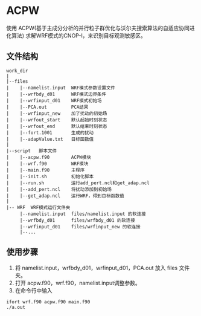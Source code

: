 # ACPW

使用 ACPW(基于主成分分析的并行粒子群优化与沃尔夫搜索算法的自适应协同进化算法) 求解WRF模式的CNOP-I，来识别目标观测敏感区。



## 文件结构

```
work_dir
|
|--files 
|    |--namelist.input  WRF模式参数设置文件
|    |--wrfbdy_d01      WRF模式边界条件
|    |--wrfinput_d01    WRF模式初始场
|    |--PCA.out         PCA结果
|    |--wrfinput_new    加了扰动的初始场
|    |--wrfout_start    默认起始时刻状态
|    |--wrfout_end      默认结束时刻状态
|    |--fort.1001       生成的扰动
|    |--adapValue.txt   目标函数值    
|
|--script   脚本文件
|    |--acpw.f90        ACPW模块
|    |--wrf.f90         WRF模块
|    |--main.f90        主程序
|    |--init.sh         初始化脚本
|    |--run.sh          运行add_pert.ncl和get_adap.ncl
|    |--add_pert.ncl    将扰动添加到初始场
|    |--get_adap.ncl    运行WRF，得到目标函数值    
| 
|-- WRF  WRF模式运行文件夹
     |--namelist.input  files/namelist.input 的软连接
     |--wrfbdy_d01      files/wrfbdy_d01 的软连接
     |--wrfinput_d01    files/wrfinput_new 的软连接
     |--...

```



## 使用步骤

1. 将 namelist.input，wrfbdy_d01，wrfinput_d01，PCA.out 放入 files 文件夹。
2. 打开 acpw.f90，wrf.f90，namelist.input调整参数。
3. 在命令行中输入
```cmd
ifort wrf.f90 acpw.f90 main.f90
./a.out
```

